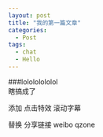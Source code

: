 ```yaml
---
layout: post
title: "我的第一篇文章"
categories:
  - Post
tags:
  - chat
  - Hello
---
```

###lolololololol    
瞎搞成了






添加
点击特效
滚动字幕


替换
分享链接
weibo qzone

